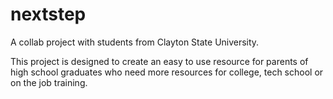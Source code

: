 # nextstep

A collab project with students from Clayton State University. 

This project is designed to create an easy to use resource for parents of high school graduates who need more resources for college, tech school or on the job training. 
